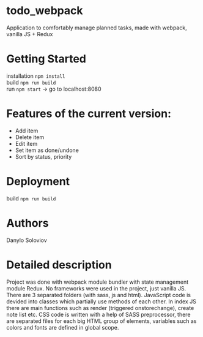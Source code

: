 # todo_webpack

Application to comfortably manage planned tasks, made with webpack, vanilla JS + Redux

# Getting Started
installation ```npm install```\
build ```npm run build```\
run ```npm start```  -> go to localhost:8080

# Features of the current version:
- Add item
- Delete item
- Edit item
- Set item as done/undone
- Sort by status, priority


# Deployment
build ```npm run build```


# Authors
Danylo Soloviov 

# Detailed description 
Project was done with webpack module bundler with state management module Redux. No frameworks were used in the project, just vanilla JS. 
There are 3 separated folders (with sass, js and html). JavaScript code is devided into classes which partially use methods of each other. 
In index JS there are main functions such as render (triggered onstorechange), create note list etc. 
CSS code is written with a help of SASS preprocessor, there are separated files for each big HTML group of elements, variables such as colors and fonts 
are defined in global scope. 
